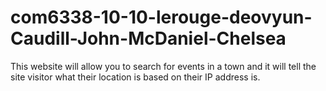 # com6338-10-10-lerouge-deovyun-Caudill-John-McDaniel-Chelsea
This website will allow you to search for events in a town and it will tell the site visitor what their location is based on their IP address is.
